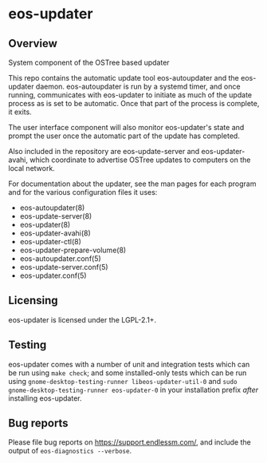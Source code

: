 eos-updater
===========

Overview
--------

System component of the OSTree based updater

This repo contains the automatic update tool eos-autoupdater and the
eos-updater daemon.  eos-autoupdater is run by a systemd timer, and once
running, communicates with eos-updater to initiate as much of the update
process as is set to be automatic.  Once that part of the process is
complete, it exits.

The user interface component will also monitor eos-updater's state and
prompt the user once the automatic part of the update has completed.

Also included in the repository are eos-update-server and eos-updater-avahi,
which coordinate to advertise OSTree updates to computers on the local network.

For documentation about the updater, see the man pages for each program and
for the various configuration files it uses:
 - eos-autoupdater(8)
 - eos-update-server(8)
 - eos-updater(8)
 - eos-updater-avahi(8)
 - eos-updater-ctl(8)
 - eos-updater-prepare-volume(8)
 - eos-autoupdater.conf(5)
 - eos-update-server.conf(5)
 - eos-updater.conf(5)

Licensing
---------

eos-updater is licensed under the LGPL-2.1+.

Testing
-------

eos-updater comes with a number of unit and integration tests which can be run
using `make check`; and some installed-only tests which can be run using
`gnome-desktop-testing-runner libeos-updater-util-0` and
`sudo gnome-desktop-testing-runner eos-updater-0` in your installation prefix
_after_ installing eos-updater.

Bug reports
-----------

Please file bug reports on https://support.endlessm.com/, and include the
output of `eos-diagnostics --verbose`.
